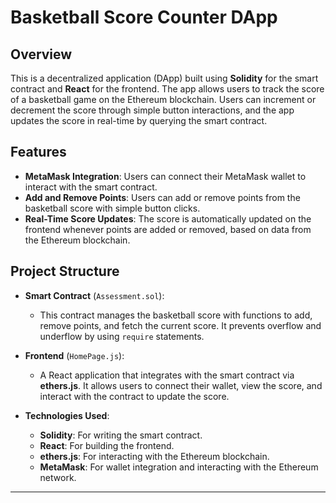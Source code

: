 # Basketball Score Counter DApp

## Overview

This is a decentralized application (DApp) built using **Solidity** for the smart contract and **React** for the frontend. The app allows users to track the score of a basketball game on the Ethereum blockchain. Users can increment or decrement the score through simple button interactions, and the app updates the score in real-time by querying the smart contract.

## Features

- **MetaMask Integration**: Users can connect their MetaMask wallet to interact with the smart contract.
- **Add and Remove Points**: Users can add or remove points from the basketball score with simple button clicks.
- **Real-Time Score Updates**: The score is automatically updated on the frontend whenever points are added or removed, based on data from the Ethereum blockchain.

## Project Structure

- **Smart Contract** (`Assessment.sol`):
  - This contract manages the basketball score with functions to add, remove points, and fetch the current score. It prevents overflow and underflow by using `require` statements.

- **Frontend** (`HomePage.js`):
  - A React application that integrates with the smart contract via **ethers.js**. It allows users to connect their wallet, view the score, and interact with the contract to update the score.

- **Technologies Used**:
  - **Solidity**: For writing the smart contract.
  - **React**: For building the frontend.
  - **ethers.js**: For interacting with the Ethereum blockchain.
  - **MetaMask**: For wallet integration and interacting with the Ethereum network.

---
